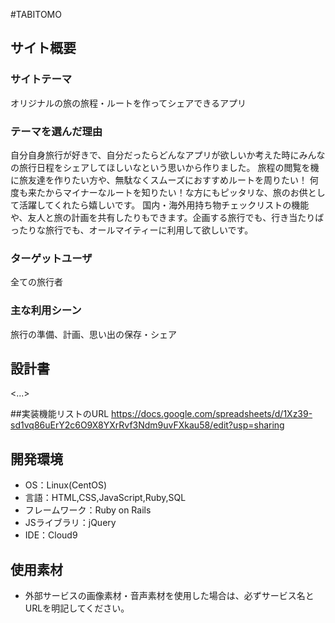 #TABITOMO

## サイト概要
### サイトテーマ
オリジナルの旅の旅程・ルートを作ってシェアできるアプリ

### テーマを選んだ理由
自分自身旅行が好きで、自分だったらどんなアプリが欲しいか考えた時にみんなの旅行日程をシェアしてほしいなという思いから作りました。
旅程の閲覧を機に旅友達を作りたい方や、無駄なくスムーズにおすすめルートを周りたい！
何度も来たからマイナーなルートを知りたい！な方にもピッタリな、旅のお供として活躍してくれたら嬉しいです。
国内・海外用持ち物チェックリストの機能や、友人と旅の計画を共有したりもできます。企画する旅行でも、行き当たりばったりな旅行でも、オールマイティーに利用して欲しいです。

### ターゲットユーザ
全ての旅行者

### 主な利用シーン
旅行の準備、計画、思い出の保存・シェア

## 設計書
<...>

##実装機能リストのURL
https://docs.google.com/spreadsheets/d/1Xz39-sd1vq86uErY2c6O9X8YXrRvf3Ndm9uvFXkau58/edit?usp=sharing

## 開発環境
- OS：Linux(CentOS)
- 言語：HTML,CSS,JavaScript,Ruby,SQL
- フレームワーク：Ruby on Rails
- JSライブラリ：jQuery
- IDE：Cloud9

## 使用素材
- 外部サービスの画像素材・音声素材を使用した場合は、必ずサービス名とURLを明記してください。
